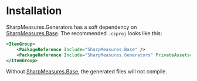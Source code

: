 # Installation

SharpMeasures.Generators has a soft dependency on [SharpMeasures.Base](https://www.nuget.org/pacakages/SharpMeasures.Base/). The recommended `.csproj` looks like this:

``` XML
<ItemGroup>
    <PackageReference Include="SharpMeasures.Base" />
    <PackageReference Include="SharpMeasures.Generators" PrivateAssets="all" />
</ItemGroup>
```

Without [SharpMeasures.Base](https://www.nuget.org/pacakages/SharpMeasures.Base/), the generated files will not compile.